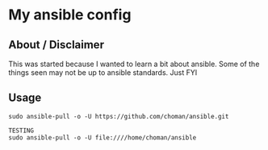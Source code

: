 # My ansible config




## About / Disclaimer

This was started because I wanted to learn a bit about ansible.  Some of the 
things seen may not be up to ansible standards.  Just FYI

## Usage


```
sudo ansible-pull -o -U https://github.com/choman/ansible.git

TESTING
sudo ansible-pull -o -U file:////home/choman/ansible
```
